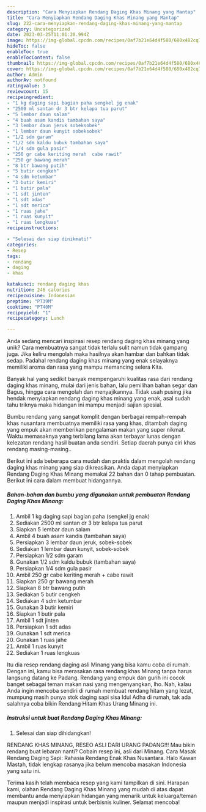 ```yaml
---
description: "Cara Menyiapkan Rendang Daging Khas Minang yang Mantap"
title: "Cara Menyiapkan Rendang Daging Khas Minang yang Mantap"
slug: 222-cara-menyiapkan-rendang-daging-khas-minang-yang-mantap
category: Uncategorized
date: 2023-03-25T11:01:20.994Z
image: https://img-global.cpcdn.com/recipes/0af7b21e64d4f580/680x482cq70/rendang-daging-khas-minang-foto-resep-utama.jpg
hideToc: false
enableToc: true
enableTocContent: false
thumbnail: https://img-global.cpcdn.com/recipes/0af7b21e64d4f580/680x482cq70/rendang-daging-khas-minang-foto-resep-utama.jpg
cover: https://img-global.cpcdn.com/recipes/0af7b21e64d4f580/680x482cq70/rendang-daging-khas-minang-foto-resep-utama.jpg
author: Admin
authorAv: notfound
ratingvalue: 3
reviewcount: 15
recipeingredient:
- "1 kg daging sapi bagian paha sengkel jg enak"
- "2500 ml santan dr 3 btr kelapa tua parut"
- "5 lembar daun salam"
- "4 buah asam kandis tambahan saya"
- "3 lembar daun jeruk sobeksobek"
- "1 lembar daun kunyit sobeksobek"
- "1/2 sdm garam"
- "1/2 sdm kaldu bubuk tambahan saya"
- "1/4 sdm gula pasir"
- "250 gr cabe keriting merah  cabe rawit"
- "250 gr bawang merah"
- "8 btr bawang putih"
- "5 butir cengkeh"
- "4 sdm ketumbar"
- "3 butir kemiri"
- "1 butir pala"
- "1 sdt jinten"
- "1 sdt adas"
- "1 sdt merica"
- "1 ruas jahe"
- "1 ruas kunyit"
- "1 ruas lengkuas"
recipeinstructions:

- "Selesai dan siap dinikmati!"
categories:
- Resep
tags:
- rendang
- daging
- khas

katakunci: rendang daging khas 
nutrition: 246 calories
recipecuisine: Indonesian
preptime: "PT39M"
cooktime: "PT40M"
recipeyield: "1"
recipecategory: Lunch

---
```





Anda sedang mencari inspirasi resep rendang daging khas minang yang unik? Cara membuatnya sangat tidak terlalu sulit namun tidak gampang juga. Jika keliru mengolah maka hasilnya akan hambar dan bahkan tidak sedap. Padahal rendang daging khas minang yang enak selayaknya memiliki aroma dan rasa yang mampu memancing selera Kita.





Banyak hal yang sedikit banyak mempengaruhi kualitas rasa dari rendang daging khas minang, mulai dari jenis bahan, lalu pemilihan bahan segar dan Bagus, hingga cara mengolah dan menyajikannya. Tidak usah pusing jika hendak menyiapkan rendang daging khas minang yang enak,      asal sudah tahu triknya maka hidangan ini mampu menjadi sajian spesial.














Bumbu rendang yang sangat komplit dengan berbagai rempah-rempah khas nusantara membuatnya memiliki rasa yang khas, ditambah daging yang empuk akan memberikan pengalaman makan yang super nikmat. Waktu memasaknya yang terbilang lama akan terbayar lunas dengan kelezatan rendang hasil buatan anda sendiri. Setiap daerah punya ciri khas rendang masing-masing..






Berikut ini ada beberapa cara mudah dan praktis dalam mengolah rendang daging khas minang yang siap dikreasikan. Anda dapat menyiapkan Rendang Daging Khas Minang memakai 22 bahan dan 0 tahap pembuatan. Berikut ini cara dalam membuat hidangannya.

<!--inarticleads1-->

##### Bahan-bahan dan bumbu yang digunakan untuk pembuatan Rendang Daging Khas Minang:

1. Ambil 1 kg daging sapi bagian paha (sengkel jg enak)
1. Sediakan 2500 ml santan dr 3 btr kelapa tua parut
1. Siapkan 5 lembar daun salam
1. Ambil 4 buah asam kandis (tambahan saya)
1. Persiapkan 3 lembar daun jeruk, sobek-sobek
1. Sediakan 1 lembar daun kunyit, sobek-sobek
1. Persiapkan 1/2 sdm garam
1. Gunakan 1/2 sdm kaldu bubuk (tambahan saya)
1. Persiapkan 1/4 sdm gula pasir
1. Ambil 250 gr cabe keriting merah + cabe rawit
1. Siapkan 250 gr bawang merah
1. Siapkan 8 btr bawang putih
1. Sediakan 5 butir cengkeh
1. Sediakan 4 sdm ketumbar
1. Gunakan 3 butir kemiri
1. Siapkan 1 butir pala
1. Ambil 1 sdt jinten
1. Persiapkan 1 sdt adas
1. Gunakan 1 sdt merica
1. Gunakan 1 ruas jahe
1. Ambil 1 ruas kunyit
1. Sediakan 1 ruas lengkuas


Itu dia resep rendang daging asli Minang yang bisa kamu coba di rumah. Dengan ini, kamu bisa merasakan rasa rendang khas Minang tanpa harus langsung datang ke Padang. Rendang yang empuk dan gurih ini cocok banget sebagai teman makan nasi yang mengenyangkan, lho. Nah, kalau Anda ingin mencoba sendiri di rumah membuat rendang hitam yang lezat, mumpung masih punya stok daging sapi sisa Idul Adha di rumah, tak ada salahnya coba bikin Rendang Hitam Khas Urang Minang ini. 

<!--inarticleads2-->

##### Instruksi untuk buat Rendang Daging Khas Minang:


1. Selesai dan siap dihidangkan!

RENDANG KHAS MINANG, RESEO ASLI DARI URANG PADANG!!! Mau bikin rendang buat lebaran nanti? Cobain resep ini, asli dari Minang. Cara Masak Rendang Daging Sapi: Rahasia Rendang Enak Khas Nusantara. Halo Kawan Mastah, tidak lengkap rasanya jika belum mencoba masakan Indonesia yang satu ini. 

Terima kasih telah membaca resep yang kami tampilkan di sini. Harapan kami, olahan Rendang Daging Khas Minang yang mudah di atas dapat membantu anda menyiapkan hidangan yang menarik untuk keluarga/teman maupun menjadi inspirasi untuk berbisnis kuliner. Selamat mencoba!
